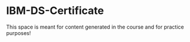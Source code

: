 # IBM-DS-Certificate
This space is meant for content generated in the course and for practice purposes!
